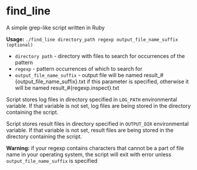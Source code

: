 # find_line
A simple grep-like script written in Ruby

**Usage:** `./find_line directory_path regexp output_file_name_suffix (optional)`

- `directory path` - directory with files to search for occurrences of the pattern
- `regexp` - pattern occurrences of which to search for
- `output_file_name_suffix` - output file will be named result_#{output_file_name_suffix}.txt if this parameter is specified,
    otherwise it will be named result_#{regexp.inspect}.txt
    
Script stores log files in directory specified in `LOG_PATH` environmental variable.
If that variable is not set, log files are being stored in the directory containing the script.  

Script stores result files in directory specified in `OUTPUT_DIR` environmental variable.
If that variable is not set, result files are being stored in the directory containing the script.  
    
**Warning:** if your regexp contains characters that cannot be a part of file name in your operating system, the script will 
exit with error unless `output_file_name_suffix` is specified     